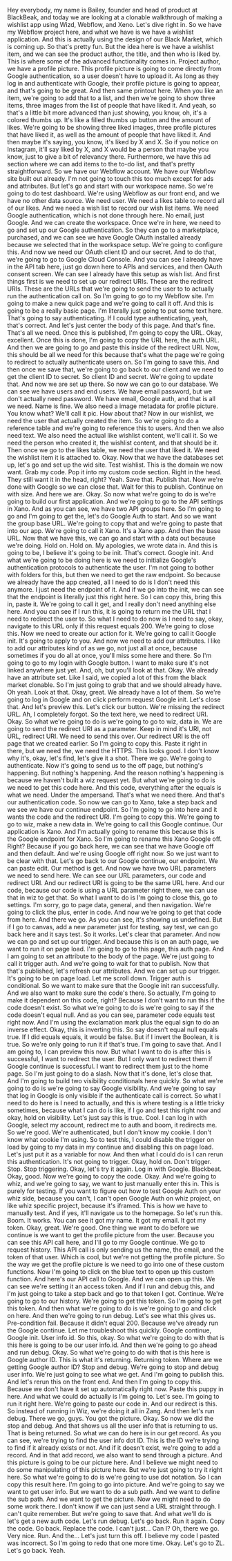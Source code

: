 Hey everybody, my name is Bailey, founder and head of product at BlackBeak, and today we are looking at a clonable walkthrough of making a wishlist app using Wizd, Webflow, and Xeno. Let's dive right in. So we have my Webflow project here, and what we have is we have a wishlist application. And this is actually using the design of our Black Market, which is coming up. So that's pretty fun. But the idea here is we have a wishlist item, and we can see the product author, the title, and then who is liked by. This is where some of the advanced functionality comes in. Project author, we have a profile picture. This profile picture is going to come directly from Google authentication, so a user doesn't have to upload it. As long as they log in and authenticate with Google, their profile picture is going to appear, and that's going to be great. And then same printout here. When you like an item, we're going to add that to a list, and then we're going to show three items, three images from the list of people that have liked it. And yeah, so that's a little bit more advanced than just showing, you know, oh, it's a colored thumbs up. It's like a filled thumbs up button and the amount of likes. We're going to be showing three liked images, three profile pictures that have liked it, as well as the amount of people that have liked it. And then maybe it's saying, you know, it's liked by X and X. So if you notice on Instagram, it'll say liked by X, and X would be a person that maybe you know, just to give a bit of relevancy there. Furthermore, we have this ad section where we can add items to the to-do list, and that's pretty straightforward. So we have our Webflow account. We have our Webflow site built out already. I'm not going to touch this too much except for ads and attributes. But let's go and start with our workspace name. So we're going to do test dashboard. We're using Webflow as our front end, and we have no other data source. We need user. We need a likes table to record all of our likes. And we need a wish list to record our wish list items. We need Google authentication, which is not done through here. No email, just Google. And we can create the workspace. Once we're in here, we need to go and set up our Google authentication. So they can go to a marketplace, purchased, and we can see we have Google OAuth installed already because we selected that in the workspace setup. We're going to configure this. And now we need our OAuth client ID and our secret. And to do that, we're going to go to Google Cloud Console. And you can see I already have in the API tab here, just go down here to APIs and services, and then OAuth consent screen. We can see I already have this setup as wish list. And first things first is we need to set up our redirect URIs. These are the redirect URIs. These are the URLs that we're going to send the user to to actually run the authentication call on. So I'm going to go to my Webflow site. I'm going to make a new quick page and we're going to call it off. And this is going to be a really basic page. I'm literally just going to put some text here. That's going to say authenticating. If I could type authenticating, yeah, that's correct. And let's just center the body of this page. And that's fine. That's all we need. Once this is published, I'm going to copy the URL. Okay, excellent. Once this is done, I'm going to copy the URL here, the auth URL. And then we are going to go and paste this inside of the redirect URI. Now, this should be all we need for this because that's what the page we're going to redirect to actually authenticate users on. So I'm going to save this. And then once we save that, we're going to go back to our client and we need to get the client ID to secret. So client ID and secret. We're going to update that. And now we are set up there. So now we can go to our database. We can see we have users and end users. We have email password, but we don't actually need password. We have email, Google auth, and that is all we need. Name is fine. We also need a image metadata for profile picture. You know what? We'll call it pic. How about that? Now in our wishlist, we need the user that actually created the item. So we're going to do a reference table and we're going to reference this to users. And then we also need text. We also need the actual like wishlist content, we'll call it. So we need the person who created it, the wishlist content, and that should be it. Then once we go to the likes table, we need the user that liked it. We need the wishlist item it is attached to. Okay. Now that we have the databases set up, let's go and set up the wid site. Test wishlist. This is the domain we now want. Grab my code. Pop it into my custom code section. Right in the head. They still want it in the head, right? Yeah. Save that. Publish that. Now we're done with Google so we can close that. Wait for this to publish. Continue on with size. And here we are. Okay. So now what we're going to do is we're going to build our first application. And we're going to go to the API settings in Xano. And as you can see, we have two API groups here. So I'm going to go and I'm going to get the, let's do Google Auth to start. And so we want the group base URL. We're going to copy that and we're going to paste that into our app. We're going to call it Xano. It's a Xano app. And then the base URL. Now that we have this, we can go and start with a data out because we're doing. Hold on. Hold on. My apologies, we wrote data in. And this is going to be, I believe it's going to be init. That's correct. Google init. And what we're going to be doing here is we need to initialize Google's authentication protocols to authenticate the user. I'm not going to bother with folders for this, but then we need to get the raw endpoint. So because we already have the app created, all I need to do is I don't need this anymore. I just need the endpoint of it. And if we go into the init, we can see that the endpoint is literally just this right here. So I can copy this, bring this in, paste it. We're going to call it get, and I really don't need anything else here. And you can see if I run this, it is going to return me the URL that I need to redirect the user to. So what I need to do now is I need to say, okay, navigate to this URL only if this request equals 200. We're going to close this. Now we need to create our action for it. We're going to call it Google init. It's going to apply to you. And now we need to add our attributes. I like to add our attributes kind of as we go, not just all at once, because sometimes if you do all at once, you'll miss some here and there. So I'm going to go to my login with Google button. I want to make sure it's not linked anywhere just yet. And, oh, but you'll look at that. Okay. We already have an attribute set. Like I said, we copied a lot of this from the black market clonable. So I'm just going to grab that and we should already have. Oh yeah. Look at that. Okay, great. We already have a lot of them. So we're going to log in Google and on click perform request Google init. Let's close that. And let's preview this. Let's click our button. We're missing the redirect URL. Ah, I completely forgot. So the text here, we need to redirect URI. Okay. So what we're going to do is we're going to go to wiz, data in. We are going to send the redirect URI as a parameter. Keep in mind it's URI, not URL, redirect URI. We need to send this over. Our redirect URI is the off page that we created earlier. So I'm going to copy this. Paste it right in there, but we need the, we need the HTTPS. This looks good. I don't know why it's, okay, let's find, let's give it a shot. There we go. We're going to authenticate. Now it's going to send us to the off page, but nothing's happening. But nothing's happening. And the reason nothing's happening is because we haven't built a wiz request yet. But what we're going to do is we need to get this code here. And this code, everything after the equals is what we need. Under the ampersand. That's what we need there. And that's our authentication code. So now we can go to Xano, take a step back and we see we have our continue endpoint. So I'm going to go into here and it wants the code and the redirect URI. I'm going to copy this. We're going to go to wiz, make a new data in. We're going to call this Google continue. Our application is Xano. And I'm actually going to rename this because this is the Google endpoint for Xano. So I'm going to rename this Xano Google off. Right? Because if you go back here, we can see that we have Google off and then default. And we're using Google off right now. So we just want to be clear with that. Let's go back to our Google continue, our endpoint. We can paste edit. Our method is get. And now we have two URL parameters we need to send here. We can see our URL parameters, our code and redirect URI. And our redirect URI is going to be the same URL here. And our code, because our code is using a URL parameter right there, we can use that in wiz to get that. So what I want to do is I'm going to close this, go to settings. I'm sorry, go to page data, general, and then navigation. We're going to click the plus, enter in code. And now we're going to get that code from here. And there we go. As you can see, it's showing us undefined. But if I go to canvas, add a new parameter just for testing, say test, we can go back here and it says test. So it works. Let's clear that parameter. And now we can go and set up our trigger. And because this is on an auth page, we want to run it on page load. I'm going to go to this page, this auth page. And I am going to set an attribute to the body of the page. We're just going to call it trigger auth. And we're going to wait for that to publish. Now that that's published, let's refresh our attributes. And we can set up our trigger. It's going to be on page load. Let me scroll down. Trigger auth is conditional. So we want to make sure that the Google init ran successfully. And we also want to make sure the code's there. So actually, I'm going to make it dependent on this code, right? Because I don't want to run this if the code doesn't exist. So what we're going to do is we're going to say if the code doesn't equal null. And as you can see, parameter code equals test right now. And I'm using the exclamation mark plus the equal sign to do an inverse effect. Okay, this is inverting this. So say doesn't equal null equals true. If I did equals equals, it would be false. But if I invert the Boolean, it is true. So we're only going to run it if that's true. I'm going to save that. And I am going to, I can preview this now. But what I want to do is after this is successful, I want to redirect the user. But I only want to redirect them if Google continue is successful. I want to redirect them just to the home page. So I'm just going to do a slash. Now that it's done, let's close that. And I'm going to build two visibility conditionals here quickly. So what we're going to do is we're going to say Google visibility. And we're going to say that log in Google is only visible if the authenticate call is correct. So what I need to do here is I need to actually, and this is where testing is a little tricky sometimes, because what I can do is like, if I go and test this right now and okay, hold on visibility. Let's just say this is true. Cool. I can log in with Google, select my account, redirect me to auth and boom, it redirects me. So we're good. We're authenticated, but I don't know my cookie. I don't know what cookie I'm using. So to test this, I could disable the trigger on load by going to my data in my continue and disabling this on page load. Let's just put it as a variable for now. And then what I could do is I can rerun this authentication. It's not going to trigger. Okay, hold on. Don't trigger. Stop. Stop triggering. Okay, let's try it again. Log in with Google. Blackbeat. Okay, good. Now we're going to copy the code. Okay. And we're going to whiz, and we're going to say, we want to just manually enter this in. This is purely for testing. If you want to figure out how to test Google Auth on your whiz side, because you can't, I can't open Google Auth on whiz project, on like whiz specific project, because it's iframed. This is how we have to manually test. And if yes, it'll navigate us to the homepage. So let's run this. Boom. It works. You can see it got my name. It got my email. It got my token. Okay, great. We're good. One thing we want to do before we continue is we want to get the profile picture from the user. Because you can see this API call here, and I'll go to my Google continue. We go to request history. This API call is only sending us the name, the email, and the token of that user. Which is cool, but we're not getting the profile picture. So the way we get the profile picture is we need to go into one of these custom functions. Now I'm going to click on the blue text to open up this custom function. And here's our API call to Google. And we can open up this. We can see we're setting it an access token. And if I run and debug this, and I'm just going to take a step back and go to that token I got. Continue. We're going to go to our history. We're going to get this token. So I'm going to get this token. And then what we're going to do is we're going to go and click on here. And then we're going to run debug. Let's see what this gives us. Pre-condition fail. Because it didn't equal 200. Because we've already run the Google continue. Let me troubleshoot this quickly. Google continue, Google init. User info.id. So this, okay. So what we're going to do with that is this here is going to be our user info.id. And then we're going to go ahead and run debug. Okay. So what we're going to do with that is this here is Google author ID. This is what it's returning. Returning token. Where are we getting Google author ID? Stop and debug. We're going to stop and debug user info. We're just going to see what we get. And I'm going to publish this. And let's rerun this on the front end. And then I'm going to copy this. Because we don't have it set up automatically right now. Paste this puppy in here. And what we could do actually is I'm going to. Let's see. I'm going to run it right here. We're going to paste our code in. And our redirect is this. So instead of running in Wiz, we're doing it all in Zang. And then let's run debug. There we go, guys. You got the picture. Okay. So now we did the stop and debug. And that shows us all the user info that is returning to us. That is being returned. So what we can do here is in our get record. As you can see, we're trying to find the user info dot ID. This is the ID we're trying to find if it already exists or not. And if it doesn't exist, we're going to add a record. And in that add record, we also want to send through a picture. And this picture is going to be our picture here. And I believe we might need to do some manipulating of this picture here. But we're just going to try it right here. So what we're going to do is we're going to use dot notation. So I can copy this result here. I'm going to go into picture. And we're going to say we want to get user info. But we want to do a sub path. And we want to define the sub path. And we want to get the picture. Now we might need to do some work there. I don't know if we can just send a URL straight through. I can't quite remember. But we're going to save that. And what we'll do is let's get a new auth code. Let's run debug. Let's go back. Run it again. Copy the code. Go back. Replace the code. I can't just... Can I? Oh, there we go. Very nice. Run. And the... Let's just turn this off. I believe my code I pasted was incorrect. So I'm going to redo that one more time. Okay. Let's go to ZL. Let's go back. Yeah.